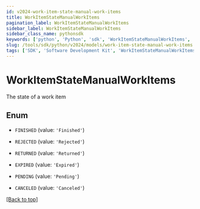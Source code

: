 ```yaml
---
id: v2024-work-item-state-manual-work-items
title: WorkItemStateManualWorkItems
pagination_label: WorkItemStateManualWorkItems
sidebar_label: WorkItemStateManualWorkItems
sidebar_class_name: pythonsdk
keywords: ['python', 'Python', 'sdk', 'WorkItemStateManualWorkItems', 'V2024WorkItemStateManualWorkItems'] 
slug: /tools/sdk/python/v2024/models/work-item-state-manual-work-items
tags: ['SDK', 'Software Development Kit', 'WorkItemStateManualWorkItems', 'V2024WorkItemStateManualWorkItems']
---
```


# WorkItemStateManualWorkItems

The state of a work item

## Enum

* `FINISHED` (value: `'Finished'`)

* `REJECTED` (value: `'Rejected'`)

* `RETURNED` (value: `'Returned'`)

* `EXPIRED` (value: `'Expired'`)

* `PENDING` (value: `'Pending'`)

* `CANCELED` (value: `'Canceled'`)

[[Back to top]](#) 

